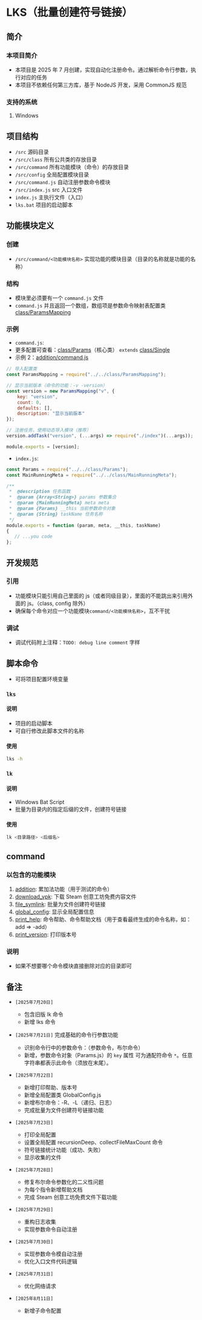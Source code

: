 # LKS（批量创建符号链接）

## 简介
### 本项目简介
- 本项目是 2025 年 7 月创建，实现自动化注册命令。通过解析命令行参数，执行对应的任务
- 本项目不依赖任何第三方库，基于 NodeJS 开发，采用 CommonJS 规范
### 支持的系统
1. Windows

## 项目结构
- `/src` 源码目录
- `/src/class` 所有公共类的存放目录
- `/src/command` 所有功能模块（命令）的存放目录
- `/src/config` 全局配置模块目录
- `/src/command.js` 自动注册参数命令模块
- `/src/index.js` src 入口文件
- `index.js` 主执行文件（入口）
- `lks.bat` 项目的启动脚本

## 功能模块定义
### 创建
- `/src/command/<功能模块名称>` 实现功能的模块目录（目录的名称就是功能的名称）

### 结构
- 模块里必须要有一个 `command.js` 文件
- `command.js` 并且返回一个数组，数组项是参数命令映射表配置类 [class/ParamsMapping](./src/class/ParamsMapping.js)

### 示例
- `command.js`:
- 更多配置可查看：[class/Params](./src/class/Params.js)（核心类） `extends` [class/Single](./src/class/Single.js)
- 示例 2：[addition/command.js](./src/command/addition/command.js)
```js
// 导入配置类
const ParamsMapping = require("../../class/ParamsMapping");

// 显示当前版本（命令的功能：-v -version）
const version = new ParamsMapping("v", {
    key: "version",
    count: 0,
    defaults: [],
    description: "显示当前版本"
});

// 注册任务，使用动态导入模块（推荐）
version.addTask("version", (...args) => require("./index")(...args));

module.exports = [version];
```
- `index.js`:
```js
const Params = require("../../class/Params");
const MainRunningMeta = require("../../class/MainRunningMeta");

/**
 *  @description 任务函数
 *  @param {Array<String>} params 参数集合
 *  @param {MainRunningMeta} meta meta
 *  @param {Params} __this 当前参数命令对象
 *  @param {String} taskName 任务名称
 */
module.exports = function (param, meta, __this, taskName)
{
   // ...you code
};

```
## 开发规范
### 引用
- 功能模块只能引用自己里面的 js（或者同级目录），里面的不能跳出来引用外面的 js。（class, config 除外）
- 确保每个命令对应一个功能模块`command/<功能模块名称>`，互不干扰

### 调试
- 调试代码附上注释：`TODO: debug line comment` 字样

## 脚本命令
- 可将项目配置环境变量

### `lks`
#### 说明
- 项目的启动脚本
- 可自行修改此脚本文件的名称

#### 使用
```bash
lks -h
```

### `lk`
#### 说明
- Windows Bat Script
- 批量为目录内的指定后缀的文件，创建符号链接

#### 使用
```bash
lk <目录路径> <后缀名>
```

## command
### 以包含的功能模块
1. [addition](./src/command/addition): 累加法功能（用于测试的命令）
2. [download_vpk](./src/command/download_vpk): 下载 Steam 创意工坊免费内容文件
3. [file_symlink](./src/command/file_symlink): 批量为文件创建符号链接
4. [global_config](./src/command/global_config): 显示全局配置信息
5. [print_help](./src/command/print_help): 命令帮助、命令帮助文档（用于查看最终生成的命令名称，如：add => -add）
6. [print_version](./src/command/print_version): 打印版本号

### 说明
- 如果不想要哪个命令模块直接删除对应的目录即可

## 备注
- `[2025年7月20日]`
    * 包含旧版 lk 命令
    * 新增 lks 命令

- `[2025年7月21日]` 完成基础的命令行参数功能
    * 识别命令行中的参数命令：（参数命令，布尔命令）
    * 新增，参数命令对象（Params.js）的 `key` 属性 可为通配符命令 `*`。任意字符串都表示此命令（须放在末尾）。

- `[2025年7月22日]`
    * 新增打印帮助、版本号
    * 新增全局配置类 GlobalConfig.js
    * 新增布尔命令：-R、-L（递归、日志）
    * 完成批量为文件创建符号链接功能

- `[2025年7月23日]`
    * 打印全局配置
    * 设置全局配置 recursionDeep、collectFileMaxCount 命令
    * 符号链接统计功能（成功、失败）
    * 显示收集的文件

- `[2025年7月28日]`
    * 修复布尔命令参数化的二义性问题
    * 为每个指令新增帮助文档
    * 完成 Steam 创意工坊免费文件下载功能

- `[2025年7月29日]`
    * 重构日志收集
    * 实现参数命令自动注册

- `[2025年7月30日]`
    * 实现参数命令模自动注册
    * 优化入口文件代码逻辑

- `[2025年7月31日]`
    * 优化网络请求

- `[2025年8月11日]`
    * 新增子命令配置
